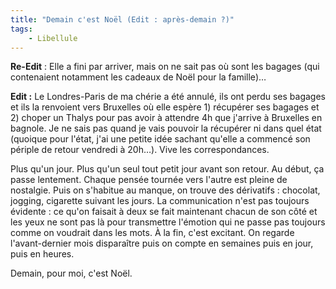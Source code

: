 ```yaml
---
title: "Demain c'est Noël (Edit : après-demain ?)"
tags:
    - Libellule
---
```


**Re-Edit** : Elle a fini par arriver, mais on ne sait pas où sont les bagages
(qui contenaient notamment les cadeaux de Noël pour la famille)…

**Edit :** Le Londres-Paris de ma ch&#233;rie a &#233;t&#233; annul&#233;, ils
ont perdu ses bagages et ils la renvoient vers Bruxelles o&#249; elle
esp&#232;re 1) r&#233;cup&#233;rer ses bagages et 2) choper un Thalys pour pas
avoir &#224; attendre 4h que j'arrive &#224; Bruxelles en bagnole. Je ne sais
pas quand je vais pouvoir la r&#233;cup&#233;rer ni dans quel &#233;tat (quoique
pour l'&#233;tat, j'ai une petite id&#233;e sachant qu'elle a commenc&#233; son
p&#233;riple de retour vendredi &#224; 20h…). Vive les correspondances.

Plus qu'un jour. Plus qu'un seul tout petit jour avant son retour. Au
d&#233;but, &#231;a passe lentement. Chaque pens&#233;e tourn&#233;e vers
l'autre est pleine de nostalgie. Puis on s'habitue au manque, on trouve des
d&#233;rivatifs : chocolat, jogging, cigarette suivant les jours. La
communication n'est pas toujours &#233;vidente : ce qu'on faisait &#224; deux se
fait maintenant chacun de son c&#244;t&#233; et les yeux ne sont pas l&#224;
pour transmettre l'&#233;motion qui ne passe pas toujours comme on voudrait dans
les mots. À la fin, c'est excitant. On regarde l'avant-dernier mois
dispara&#238;tre puis on compte en semaines puis en jour, puis en heures.

Demain, pour moi, c'est No&#235;l.
